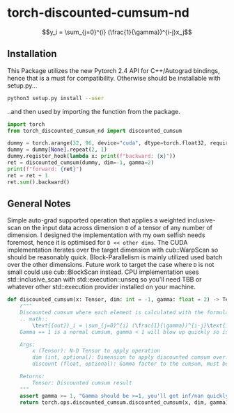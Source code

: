 # torch-discounted-cumsum-nd

$$y_i = \sum_{j=0}^{i} (\frac{1}{\gamma})^{i-j}x_j$$

## Installation

This Package utilizes the new Pytorch 2.4 API for C++/Autograd bindings, hence that is a must for compatibility. Otherwise should be installable with setup.py...

```bash
python3 setup.py install --user
```

..and then used by importing the function from the package.

```python
import torch
from torch_discounted_cumsum_nd import discounted_cumsum

dummy = torch.arange(32, 96, device="cuda", dtype=torch.float32, requires_grad=True)
dummy = dummy[None].repeat(2, 1)
dummy.register_hook(lambda x: print(f"backward: {x}"))
ret = discounted_cumsum(dummy, dim=-1, gamma=2)
print(f"forward: {ret}")
ret = ret + 1
ret.sum().backward()
```


## General Notes

Simple auto-grad supported operation that applies a weighted inclusive-scan on the input data across dimension `D` of a tensor of any number of dimension. I designed the implementation with my own selfish needs foremost, hence it is optimised for `D << other dims`. The CUDA implementation iterates over the target dimension with cub::WarpScan so should be reasonably quick. Block-Parallelism is mainly utilized used batch over the other dimensions. Future work to target the case where `D` is not small could use cub::BlockScan instead. CPU implementation uses std::inclusive_scan with std::execution::unseq so you'll need TBB or whatever other std::execution provider installed on your machine.

```python
def discounted_cumsum(x: Tensor, dim: int = -1, gamma: float = 2) -> Tensor:
    r"""
    Discounted cumsum where each element is calculated with the formula
    .. math::
        \text{{out}}_i = \sum_{j=0}^{i} (\frac{1}{\gamma})^{i-j}\text{in}_j.
    Gamma == 1 is a normal cumsum, gamma < 1 will blow up quickly so is disabled.

    Args:
        x (Tensor): N-D Tensor to apply operation
        dim (int, optional): Dimension to apply discounted cumsum over. Defaults to -1.
        discount (float, optional): Gamma factor to the cumsum, must be >=1. Defaults to 2.

    Returns:
        Tensor: Discounted cumsum result
    """
    assert gamma >= 1, "Gamma should be >=1, you'll get inf/nan quickly otherwise"
    return torch.ops.discounted_cumsum.discounted_cumsum(x, dim, gamma)
```
